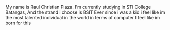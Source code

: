 My name is Raul Christian Plaza. I'm currently studying in STI College Batangas, And the strand i choose is BSIT
Ever since i was a kid i feel like im the most talented individual in the world in terms of computer
I feel like im born for this